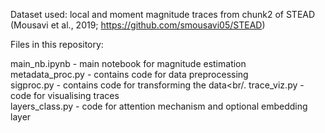 Dataset used: local and moment magnitude traces from chunk2 of STEAD (Mousavi et al., 2019; https://github.com/smousavi05/STEAD)<br/>

Files in this repository:<br/>

main_nb.ipynb - main notebook for magnitude estimation<br/>
metadata_proc.py - contains code for data preprocessing<br/>
sigproc.py - contains code for transforming the data<br/.
trace_viz.py - code for visualising traces<br/>
layers_class.py - code for attention mechanism and optional embedding layer
